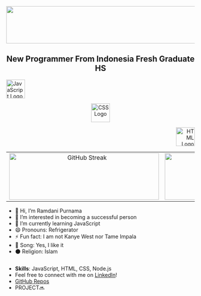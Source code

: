 <div align="center">
  <img src="https://readme-typing-svg.demolab.com/?font=Times+New+Roman&weight=800&size=48&duration=4000&pause=1000&color=F39C12&background=00000000&center=true&vCenter=true&width=1500&height=100&lines=Assalamu'alaikum;Welcome+To+My+GitHub+Profiles!+" alt="Typing SVG" width="1500" height="100" />
</div>

<h2 align="center">New Programmer From Indonesia Fresh Graduate HS</h2>

<p align="left">
  <img src="https://upload.wikimedia.org/wikipedia/commons/6/6a/JavaScript-logo.png" alt="JavaScript Logo" width="50"/>
</p>

<p align="center">
  <img src="https://upload.wikimedia.org/wikipedia/commons/d/d5/CSS3_logo_and_wordmark.svg" alt="CSS Logo" width="50"/>
</p>

<p align="right">
  <img src="https://upload.wikimedia.org/wikipedia/commons/6/61/HTML5_logo_and_wordmark.svg" alt="HTML Logo" width="50"/>
</p>

<table>
  <tr>
    <!-- Gambar di Kiri -->
    <td align="center" width="50%">
      <img src="https://streak-stats.demolab.com?user=Ramdani%20&theme=iceberg&hide_border=true" alt="GitHub Streak" width="400" height="125" />
    </td>
    <!-- Gambar di Kanan -->
    <td align="center" width="50%">
      <img src="https://github-readme-stats.vercel.app/api/top-langs/?username=Ramdaniprnm&theme=gotham&show_icons=true&hide_border=true&layout=compact" alt="Top Languages" width="400" height="125" />
    </td>
  </tr>
</table>

- 👋 Hi, I’m Ramdani Purnama
- 👀 I’m interested in becoming a successful person
- 🌱 I’m currently learning JavaScript
- 😄 Pronouns: Refrigerator 
- ⚡ Fun fact: I am not Kanye West nor Tame Impala
- 🎵 Song: Yes, I like it
- 🌑 Religion: Islam

##

- **Skills**: JavaScript, HTML, CSS, Node.js
- Feel free to connect with me on [LinkedIn](https://www.linkedin.com/in/ramdani-purnama-9312b8312/?trk=opento_sprofile_pfeditor)!
- [GitHub Repos](https://github.com/ramdaniprnm)
- PROJECT🔜
<!---
ramdanipurnama/ramdani is a Human Being, This is My Overview repository 
--->
